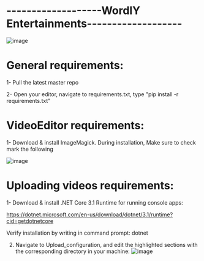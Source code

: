 # -------------------WordlY Entertainments-------------------
![image](https://user-images.githubusercontent.com/56800886/182051326-79aee3be-123c-4f9a-acd3-a6250beec1c2.png)




# General requirements: 

1- Pull the latest master repo

2- Open your editor, navigate to requirements.txt, type "pip install -r requirements.txt"

# VideoEditor requirements:

1- Download & install ImageMagick. During installation, Make sure to check mark the following

![image](https://user-images.githubusercontent.com/56800886/182051462-b21d6116-b346-4ba1-9d68-2c16b9d64040.png)




# Uploading videos requirements:

1- Download & install .NET Core 3.1 Runtime for running console apps:

https://dotnet.microsoft.com/en-us/download/dotnet/3.1/runtime?cid=getdotnetcore

Verify installation by writing in command prompt: dotnet

2) Navigate to Upload_configuration, and edit the highlighted sections with the corresponding directory in your machine:
![image](https://user-images.githubusercontent.com/56800886/182051237-f1e06aab-f478-4b5a-bef0-dec3715607d4.png)







